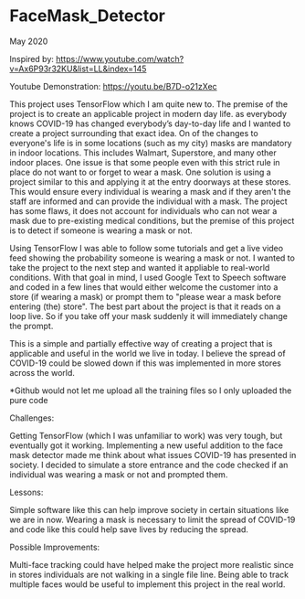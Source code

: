 # FaceMask_Detector

May 2020
 
Inspired by: https://www.youtube.com/watch?v=Ax6P93r32KU&list=LL&index=145
 
Youtube Demonstration: https://youtu.be/B7D-o21zXec
 
This project uses TensorFlow which I am quite new to. The premise of the project is to create an applicable project in modern day life. as everybody knows COVID-19 has changed everybody’s day-to-day life and I wanted to create a 
project surrounding that exact idea. On of the changes to everyone's life is in some locations (such as my city) masks are mandatory in indoor locations. This includes Walmart, Superstore, and many other indoor places.
One issue is that some people even with this strict rule in place do not want to or forget to wear a mask. One solution is using a project similar to this and applying it at the entry doorways at these stores. This would ensure every individual is 
wearing a mask and if they aren't the staff are informed and can provide the individual with a mask. The project has some flaws, it does not account for individuals who can not wear a mask due to pre-existing medical conditions,
but the premise of this project is to detect if someone is wearing a mask or not.
 
Using TensorFlow I was able to follow some tutorials and get a live video feed showing the probability someone is wearing a mask or not. I wanted to take the project to the next step and wanted it appliable to real-world conditions.
With that goal in mind, I used Google Text to Speech software and coded in a few lines that would either welcome the customer into a store (if wearing a mask) or prompt them to "please wear a mask before entering (the) store".
The best part about the project is that it reads on a loop live. So if you take off your mask suddenly it will immediately change the prompt.
 
This is a simple and partially effective way of creating a project that is applicable and useful in the world we live in today. I believe the spread of COVID-19 could be slowed down if this was implemented in more stores across the world.
 
*Github would not let me upload all the training files so I only uploaded the pure code
 
Challenges:
 
Getting TensorFlow (which I was unfamiliar to work) was very tough, but eventually got it working.
Implementing a new useful addition to the face mask detector made me think about what issues COVID-19 has presented in society.
I decided to simulate a store entrance and the code checked if an individual was wearing a mask or not and prompted them.
 
Lessons:
 
Simple software like this can help improve society in certain situations like we are in now. 
Wearing a mask is necessary to limit the spread of COVID-19 and code like this could help save lives by reducing the spread.
 
Possible Improvements:
 
Multi-face tracking could have helped make the project more realistic since in stores individuals are not walking in
a single file line. Being able to track multiple faces would be useful to implement this project in the real world.

